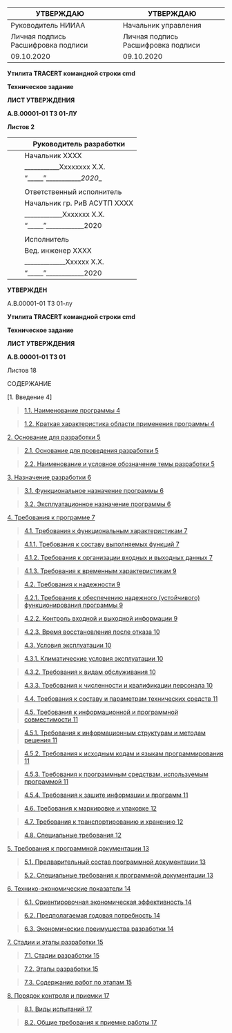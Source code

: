 | УТВЕРЖДАЮ                            |   | УТВЕРЖДАЮ                            |
|--------------------------------------|---|--------------------------------------|
| Руководитель НИИАА                   |   | Начальник управления                 |
| Личная подпись Расшифровка подписи   |   | Личная подпись Расшифровка подписи   |
| 09.10.2020                           |   | 09.10.2020                           |

**Утилита TRACERT командной строки cmd**

**Техническое задание**

**ЛИСТ УТВЕРЖДЕНИЯ**

**А.В.00001-01 ТЗ 01-ЛУ**

**Листов 2**

|   |   | Руководитель разработки      |
|---|---|------------------------------|
|   |   | Начальник ХХХХ               |
|   |   | \___________Хххххххх Х.Х.    |
|   |   | “_____”____________2020_\_   |
|   |   |                              |
|   |   | Ответственный исполнитель    |
|   |   | Начальник гр. РиВ АСУТП ХХХХ |
|   |   | \____________Ххххххх Х.Х.    |
|   |   | “_____”____________2020      |
|   |   |                              |
|   |   | Исполнитель                  |
|   |   | Вед. инженер ХХХХ            |
|   |   | \_____________Хххххх Х.Х.    |
|   |   | “_____”____________2020      |

**УТВЕРЖДЕН**

А.В.00001-01 ТЗ 01-лу

**Утилита TRACERT командной строки cmd**

**Техническое задание**

**ЛИСТ УТВЕРЖДЕНИЯ**

**А.В.00001-01 ТЗ 01**

Листов 18

СОДЕРЖАНИЕ

[1. Введение	4]

>   [1.1. Наименование программы	4](#_Toc52468848)

>   [1.2. Краткая характеристика области применения программы	4](#_Toc52468849)

[2. Основание для разработки	5](#_Toc52468850)

>   [2.1. Основание для проведения разработки	5](#_Toc52468851)

>   [2.2. Наименование и условное обозначение темы разработки	5](#_Toc52468852)

[3. Назначение разработки	6](#_Toc52468853)

>   [3.1. Функциональное назначение программы	6](#_Toc52468854)

>   [3.2. Эксплуатационное назначение программы	6](#_Toc52468855)

[4. Требования к программе	7](#_Toc52468856)

>   [4.1. Требования к функциональным характеристикам	7](#_Toc52468857)

>   [4.1.1. Требования к составу выполняемых функций	7](#_Toc52468858)

>   [4.1.2. Требования к организации входных и выходных данных	7](#_Toc52468859)

>   [4.1.3. Требования к временным характеристикам	9](#_Toc52468860)

>   [4.2. Требования к надежности	9](#_Toc52468861)

>   [4.2.1. Требования к обеспечению надежного (устойчивого) функционирования
>   программы	9](#_Toc52468862)

>   [4.2.2. Контроль входной и выходной информации	9](#_Toc52468863)

>   [4.2.3. Время восстановления после отказа	10](#_Toc52468864)

>   [4.3. Условия эксплуатации	10](#_Toc52468865)

>   [4.3.1. Климатические условия эксплуатации	10](#_Toc52468866)

>   [4.3.2. Требования к видам обслуживания	10](#_Toc52468867)

>   [4.3.3. Требования к численности и квалификации персонала	10](#_Toc52468868)

>   [4.4. Требования к составу и параметрам технических
>   средств	11](#_Toc52468869)

>   [4.5. Требования к информационной и программной
>   совместимости	11](#_Toc52468870)

>   [4.5.1. Требования к информационным структурам и методам
>   решения	11](#_Toc52468871)

>   [4.5.2. Требования к исходным кодам и языкам
>   программирования	11](#_Toc52468872)

>   [4.5.3. Требования к программным средствам, используемым
>   программой	11](#_Toc52468873)

>   [4.5.4. Требования к защите информации и программ	11](#_Toc52468874)

>   [4.6. Требования к маркировке и упаковке	12](#_Toc52468875)

>   [4.7. Требования к транспортированию и хранению	12](#_Toc52468876)

>   [4.8. Специальные требования	12](#_Toc52468877)

[5. Требования к программной документации	13](#_Toc52468878)

>   [5.1. Предварительный состав программной документации	13](#_Toc52468879)

>   [5.2. Специальные требования к программной документации	13](#_Toc52468880)

[6. Технико-экономические показатели	14](#_Toc52468881)

>   [6.1. Ориентировочная экономическая эффективность	14](#_Toc52468882)

>   [6.2. Предполагаемая годовая потребность	14](#_Toc52468883)

>   [6.3. Экономические преимущества разработки	14](#_Toc52468884)

[7. Стадии и этапы разработки	15](#_Toc52468885)

>   [7.1. Стадии разработки	15](#_Toc52468886)

>   [7.2. Этапы разработки	15](#_Toc52468887)

>   [7.3. Содержание работ по этапам	15](#_Toc52468888)

[8. Порядок контроля и приемки	17](#_Toc52468889)

>   [8.1. Виды испытаний	17](#_Toc52468890)

>   [8.2. Общие требования к приемке работы	17](#_Toc52468891)
